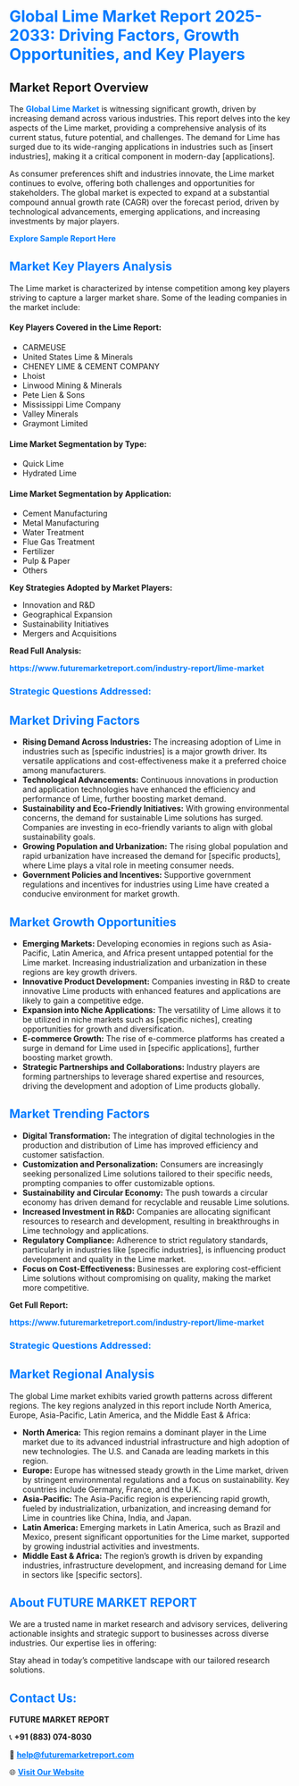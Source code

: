 <h1 style="color: #007BFF;">Global Lime Market Report 2025-2033: Driving Factors, Growth Opportunities, and Key Players</h1>

<section id="overview">
<h2>Market Report Overview</h2>
<p>The <a href="https://www.futuremarketreport.com/industry-report/lime-market" style="color: #007BFF; text-decoration: none;"><strong>Global Lime Market</strong></a> is witnessing significant growth, driven by increasing demand across various industries. This report delves into the key aspects of the Lime market, providing a comprehensive analysis of its current status, future potential, and challenges. The demand for Lime has surged due to its wide-ranging applications in industries such as [insert industries], making it a critical component in modern-day [applications].</p>
<p>As consumer preferences shift and industries innovate, the Lime market continues to evolve, offering both challenges and opportunities for stakeholders. The global market is expected to expand at a substantial compound annual growth rate (CAGR) over the forecast period, driven by technological advancements, emerging applications, and increasing investments by major players.</p>
</section>

<section id="overview">
<p><a href="https://www.futuremarketreport.com/request-sample/reportId=83076" style="color: #007BFF; text-decoration: none;"><strong>Explore Sample Report Here</strong></a></p>
</section>

<section id="key-players">
<h2 style="color: #007BFF;">Market Key Players Analysis</h2>
<p>The Lime market is characterized by intense competition among key players striving to capture a larger market share. Some of the leading companies in the market include:</p>
<h4>Key Players Covered in the Lime Report:</h4>
<ul><li>CARMEUSE</li><li>United States Lime &amp; Minerals</li><li>CHENEY LIME &amp; CEMENT COMPANY</li><li>Lhoist</li><li>Linwood Mining &amp; Minerals</li><li>Pete Lien &amp; Sons</li><li>Mississippi Lime Company</li><li>Valley Minerals</li><li>Graymont Limited</li></ul>
<h4>Lime Market Segmentation by Type:</h4>
<ul><li>Quick Lime</li><li>Hydrated Lime</li></ul>

<h4>Lime Market Segmentation by Application:</h4>
<ul><li>Cement Manufacturing</li><li>Metal Manufacturing</li><li>Water Treatment</li><li>Flue Gas Treatment</li><li>Fertilizer</li><li>Pulp &amp; Paper</li><li>Others</li></ul>
<p><strong>Key Strategies Adopted by Market Players:</strong></p>
<ul>
<li>Innovation and R&D</li>
<li>Geographical Expansion</li>
<li>Sustainability Initiatives</li>
<li>Mergers and Acquisitions</li>
</ul>
</section>

<section>
<p><strong>Read Full Analysis: </strong></p><a href="https://www.futuremarketreport.com/industry-report/lime-market" style="color: #007BFF; text-decoration: none;"><strong>https://www.futuremarketreport.com/industry-report/lime-market</strong></a>
<h3 style="color: #007BFF;">Strategic Questions Addressed:</h3>
</section>

<section id="driving-factors">
<h2 style="color: #007BFF;">Market Driving Factors</h2>
<ul>
<li><strong>Rising Demand Across Industries:</strong> The increasing adoption of Lime in industries such as [specific industries] is a major growth driver. Its versatile applications and cost-effectiveness make it a preferred choice among manufacturers.</li>
<li><strong>Technological Advancements:</strong> Continuous innovations in production and application technologies have enhanced the efficiency and performance of Lime, further boosting market demand.</li>
<li><strong>Sustainability and Eco-Friendly Initiatives:</strong> With growing environmental concerns, the demand for sustainable Lime solutions has surged. Companies are investing in eco-friendly variants to align with global sustainability goals.</li>
<li><strong>Growing Population and Urbanization:</strong> The rising global population and rapid urbanization have increased the demand for [specific products], where Lime plays a vital role in meeting consumer needs.</li>
<li><strong>Government Policies and Incentives:</strong> Supportive government regulations and incentives for industries using Lime have created a conducive environment for market growth.</li>
</ul>
</section>

<section id="growth-opportunities">
<h2 style="color: #007BFF;">Market Growth Opportunities</h2>
<ul>
<li><strong>Emerging Markets:</strong> Developing economies in regions such as Asia-Pacific, Latin America, and Africa present untapped potential for the Lime market. Increasing industrialization and urbanization in these regions are key growth drivers.</li>
<li><strong>Innovative Product Development:</strong> Companies investing in R&D to create innovative Lime products with enhanced features and applications are likely to gain a competitive edge.</li>
<li><strong>Expansion into Niche Applications:</strong> The versatility of Lime allows it to be utilized in niche markets such as [specific niches], creating opportunities for growth and diversification.</li>
<li><strong>E-commerce Growth:</strong> The rise of e-commerce platforms has created a surge in demand for Lime used in [specific applications], further boosting market growth.</li>
<li><strong>Strategic Partnerships and Collaborations:</strong> Industry players are forming partnerships to leverage shared expertise and resources, driving the development and adoption of Lime products globally.</li>
</ul>
</section>

<section id="trending-factors">
<h2 style="color: #007BFF;">Market Trending Factors</h2>
<ul>
<li><strong>Digital Transformation:</strong> The integration of digital technologies in the production and distribution of Lime has improved efficiency and customer satisfaction.</li>
<li><strong>Customization and Personalization:</strong> Consumers are increasingly seeking personalized Lime solutions tailored to their specific needs, prompting companies to offer customizable options.</li>
<li><strong>Sustainability and Circular Economy:</strong> The push towards a circular economy has driven demand for recyclable and reusable Lime solutions.</li>
<li><strong>Increased Investment in R&D:</strong> Companies are allocating significant resources to research and development, resulting in breakthroughs in Lime technology and applications.</li>
<li><strong>Regulatory Compliance:</strong> Adherence to strict regulatory standards, particularly in industries like [specific industries], is influencing product development and quality in the Lime market.</li>
<li><strong>Focus on Cost-Effectiveness:</strong> Businesses are exploring cost-efficient Lime solutions without compromising on quality, making the market more competitive.</li>
</ul>
</section>

<section>
<p><strong>Get Full Report: </strong></p><a href="https://www.futuremarketreport.com/industry-report/lime-market" style="color: #007BFF; text-decoration: none;"><strong>https://www.futuremarketreport.com/industry-report/lime-market</strong></a>
<h3 style="color: #007BFF;">Strategic Questions Addressed:</h3>
</section>


<section id="regional-analysis">
<h2 style="color: #007BFF;">Market Regional Analysis</h2>
<p>The global Lime market exhibits varied growth patterns across different regions. The key regions analyzed in this report include North America, Europe, Asia-Pacific, Latin America, and the Middle East & Africa:</p>
<ul>
<li><strong>North America:</strong> This region remains a dominant player in the Lime market due to its advanced industrial infrastructure and high adoption of new technologies. The U.S. and Canada are leading markets in this region.</li>
<li><strong>Europe:</strong> Europe has witnessed steady growth in the Lime market, driven by stringent environmental regulations and a focus on sustainability. Key countries include Germany, France, and the U.K.</li>
<li><strong>Asia-Pacific:</strong> The Asia-Pacific region is experiencing rapid growth, fueled by industrialization, urbanization, and increasing demand for Lime in countries like China, India, and Japan.</li>
<li><strong>Latin America:</strong> Emerging markets in Latin America, such as Brazil and Mexico, present significant opportunities for the Lime market, supported by growing industrial activities and investments.</li>
<li><strong>Middle East & Africa:</strong> The region’s growth is driven by expanding industries, infrastructure development, and increasing demand for Lime in sectors like [specific sectors].</li>
</ul>
</section>

<footer>
<h2 style="color: #007BFF;">About FUTURE MARKET REPORT</h2>
<p>We are a trusted name in market research and advisory services, delivering actionable insights and strategic support to businesses across diverse industries. Our expertise lies in offering:</p>

<p>Stay ahead in today’s competitive landscape with our tailored research solutions.</p>

<h2 style="color: #007BFF;">Contact Us:</h2>
<p><strong>FUTURE MARKET REPORT</strong></p>
<p>📞 <strong>+91 (883) 074-8030</strong></p>
<p>📧 <strong><a href="mailto:help@futuremarketreport.com" style="color: #007BFF;">help@futuremarketreport.com</a></strong></p>
<p>🌐 <strong><a href="https://www.futuremarketreport.com/" style="color: #007BFF;">Visit Our Website</a></strong></p>
</footer>